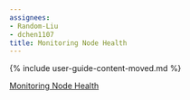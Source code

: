 ```yaml
---
assignees:
- Random-Liu
- dchen1107
title: Monitoring Node Health
---
```


{% include user-guide-content-moved.md %}

[Monitoring Node Health](/docs/concepts/cluster-administration/monitor-node-health/)
